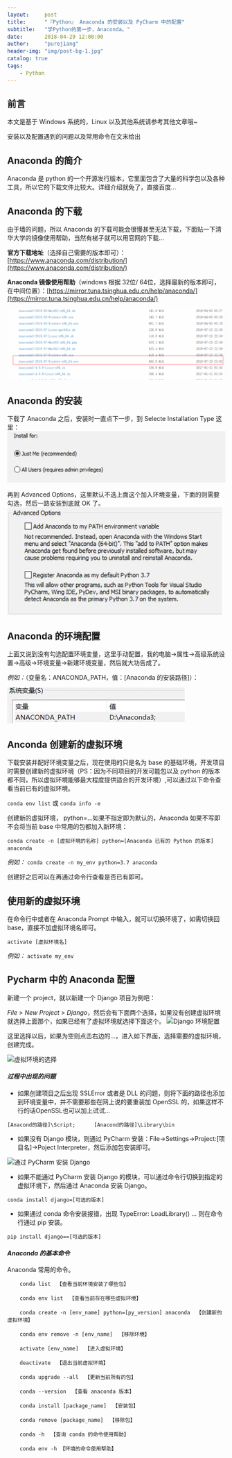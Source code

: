 ```yaml
---
layout:     post
title:      "『Python』 Anaconda 的安装以及 PyCharm 中的配置"
subtitle:   "学Python的第一步，Anaconda。"
date:       2018-04-29 12:00:00
author:     "purejiang"
header-img: "img/post-bg-1.jpg"
catalog: true
tags:
    - Python
---
```



## 前言

本文是基于 Windows 系统的，Linux 以及其他系统请参考其他文章哦~ 

安装以及配置遇到的问题以及常用命令在文末给出


##  Anaconda 的简介

Anaconda 是 python 的一个开源发行版本，它里面包含了大量的科学包以及各种工具，所以它的下载文件比较大。详细介绍就免了，直接百度...

##  Anaconda 的下载

由于墙的问题，所以 Anaconda 的下载可能会很慢甚至无法下载，下面贴一下清华大学的镜像使用帮助，当然有梯子就可以用官网的下载...

**官方下载地址**（选择自己需要的版本即可）：
[https://www.anaconda.com/distribution/](https://www.anaconda.com/distribution/)

**Anaconda 镜像使用帮助**（windows 根据 32位/ 64位，选择最新的版本即可，在中间位置）：[https://mirror.tuna.tsinghua.edu.cn/help/anaconda/](https://mirror.tuna.tsinghua.edu.cn/help/anaconda/)

![windows 64位系统下载示例](/img/python/anconda_install/0.png)

## Anaconda 的安装

下载了 Anaconda 之后，安装时一直点下一步，到 Selecte Installation Type 这里：
![下面是所有用户都可以使用，但是有管理员](/img/python/anconda_install/1.jpg)

再到 Advanced Options，这里默认不选上面这个加入环境变量，下面的则需要勾选，然后一路安装到底就 OK 了。
![环境变量加入以及默认的Python版本](/img/python/anconda_install/2.jpg)


## Anaconda 的环境配置

上面又说到没有勾选配置环境变量，这里手动配置，我的电脑->属性->高级系统设置->高级->环境变量->新建环境变量，然后就大功告成了。

*例如：*（变量名：ANACONDA_PATH，值：[Anaconda 的安装路径]）：

![例子](/img/python/anconda_install/3.jpg)


## Anconda 创建新的虚拟环境

下载安装并配好环境变量之后，现在使用的只是名为 base 的基础环境，开发项目时需要创建新的虚拟环境（PS：因为不同项目的开发可能包以及 python 的版本都不同，所以虚拟环境能够最大程度提供适合的开发环境）,可以通过以下命令查看当前已有的虚拟环境。

`conda env list` 或 `conda info -e `

创建新的虚拟环境， python=...如果不指定即为默认的，Anaconda 如果不写即不会将当前 base 中常用的包都加入新环境：

```conda create -n [虚拟环境的名称] python=[Anaconda 已有的 Python 的版本] anaconda```

*例如：* ```conda create -n my_env python=3.7 anaconda```

创建好之后可以在再通过命令行查看是否已有即可。

## 使用新的虚拟环境

在命令行中或者在 Anaconda Prompt 中输入，就可以切换环境了，如需切换回 base，直接不加虚拟环境名即可。

```activate [虚拟环境名] ```

*例如：* ```activate my_env```

## Pycharm 中的 Anaconda 配置

新建一个 project，就以新建一个 Django 项目为例吧：

*File* > *New Project* > *Django*，然后会有下面两个选择，如果没有创建虚拟环境就选择上面那个，如果已经有了虚拟环境就选择下面这个。
![Django 环境配置](/img/python/anconda_install/4.jpg)

这里选择以后，如果为空则点击右边的...，进入如下界面，选择需要的虚拟环境，创建完成。

![虚拟环境的选择](/img/python/anconda_install/5.jpg)

#### *过程中出现的问题*

- 如果创建项目之后出现 SSLError 或者是 DLL 的问题，则将下面的路径也添加到环境变量中，并不需要那些在网上说的要重装加 OpenSSL 的，如果这样不行的话OpenSSL也可以加上试试...

```[Anacond的路径]\Script;      [Anacond的路径]\Library\bin```

- 如果没有 Django 模块，则通过 PyCharm 安装：File->Settings->Project:[项目名]->Poject Interpreter，然后添加包安装即可。

![通过 PyCharm 安装 Django](/img/python/anconda_install/6.jpg)


- 如果不能通过 PyCharm 安装 Django 的模块，可以通过命令行切换到指定的虚拟环境下，然后通过 Anaconda 安装 Django。

```conda install django=[可选的版本]```

- 如果通过 conda 命令安装报错，出现 TypeError: LoadLibrary() ... 则在命令行通过 pip 安装。

```pip install django==[可选的版本]```

#### *Anaconda 的基本命令*

Anaconda 常用的命令。

```
    conda list  【查看当前环境安装了哪些包】

    conda env list  【查看当前存在哪些虚拟环境】
    
    conda create -n [env_name] python=[py_version] anaconda  【创建新的虚拟环境】

    conda env remove -n [env_name]  【移除环境】

    activate [env_name]  【进入虚拟环境】

    deactivate  【退出当前虚拟环境】

    conda upgrade --all  【更新当前所有的包】

    conda --version  【查看 anaconda 版本】

    conda install [package_name]  【安装包】
    
    conda remove [package_name]  【移除包】

    conda -h  【查询 conda 的命令使用帮助】
    
    conda env -h 【环境的命令使用帮助】
```